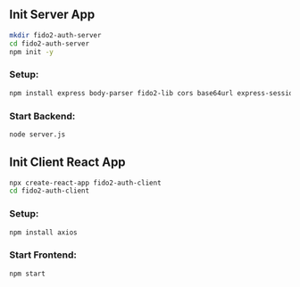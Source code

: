 
## Init Server App
```bash
mkdir fido2-auth-server
cd fido2-auth-server
npm init -y
```

### Setup:
```bash
npm install express body-parser fido2-lib cors base64url express-session
```

### Start Backend:
```bash
node server.js
```

## Init Client React App
```bash
npx create-react-app fido2-auth-client
cd fido2-auth-client
```

### Setup:
```bash
npm install axios
```
### Start Frontend:

```bash
npm start
```
